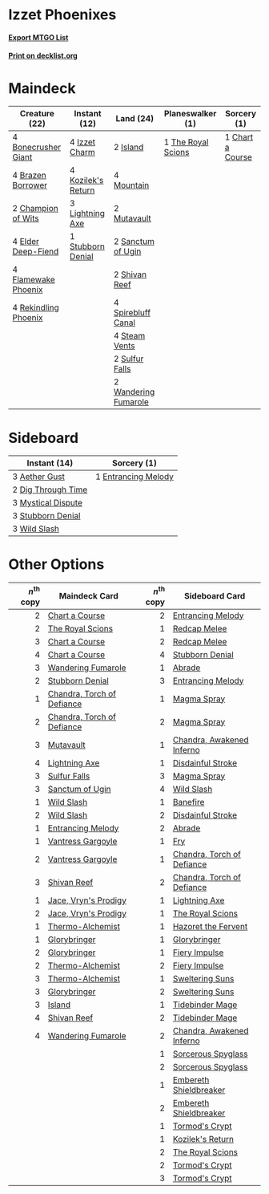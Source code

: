 # Izzet Phoenixes

#### [Export MTGO List](../collection/Izzet%20Phoenixes/Izzet%20Phoenixes.txt)
#### [Print on decklist.org](http://decklist.org/?deckmain=4%09Bonecrusher%20Giant%0A4%09Brazen%20Borrower%0A2%09Champion%20of%20Wits%0A1%09Chart%20a%20Course%0A4%09Elder%20Deep-Fiend%0A4%09Flamewake%20Phoenix%0A2%09Island%0A4%09Izzet%20Charm%0A4%09Kozilek's%20Return%0A3%09Lightning%20Axe%0A4%09Mountain%0A2%09Mutavault%0A4%09Rekindling%20Phoenix%0A2%09Sanctum%20of%20Ugin%0A2%09Shivan%20Reef%0A4%09Spirebluff%20Canal%0A4%09Steam%20Vents%0A1%09Stubborn%20Denial%0A2%09Sulfur%20Falls%0A1%09The%20Royal%20Scions%0A2%09Wandering%20Fumarole&deckside=3%09Aether%20Gust%0A2%09Dig%20Through%20Time%0A1%09Entrancing%20Melody%0A3%09Mystical%20Dispute%0A3%09Stubborn%20Denial%0A3%09Wild%20Slash)
# Maindeck

|                                         Creature (22)                                         |                                        Instant (12)                                         |                                           Land (24)                                           |                                      Planeswalker (1)                                       |                                        Sorcery (1)                                        |
|-----------------------------------------------------------------------------------------------|---------------------------------------------------------------------------------------------|-----------------------------------------------------------------------------------------------|---------------------------------------------------------------------------------------------|-------------------------------------------------------------------------------------------|
|4 [Bonecrusher Giant](http://gatherer.wizards.com/Pages/Card/Details.aspx?multiverseid=473077) |4 [Izzet Charm](http://gatherer.wizards.com/Pages/Card/Details.aspx?multiverseid=338413)     |2 [Island](http://gatherer.wizards.com/Pages/Card/Details.aspx?multiverseid=439857)            |1 [The Royal Scions](http://gatherer.wizards.com/Pages/Card/Details.aspx?multiverseid=473161)|1 [Chart a Course](http://gatherer.wizards.com/Pages/Card/Details.aspx?multiverseid=435200)|
|4 [Brazen Borrower](http://gatherer.wizards.com/Pages/Card/Details.aspx?multiverseid=473001)   |4 [Kozilek's Return](http://gatherer.wizards.com/Pages/Card/Details.aspx?multiverseid=407608)|4 [Mountain](http://gatherer.wizards.com/Pages/Card/Details.aspx?multiverseid=439859)          |                                                                                             |                                                                                           |
|2 [Champion of Wits](http://gatherer.wizards.com/Pages/Card/Details.aspx?multiverseid=430720)  |3 [Lightning Axe](http://gatherer.wizards.com/Pages/Card/Details.aspx?multiverseid=409925)   |2 [Mutavault](http://gatherer.wizards.com/Pages/Card/Details.aspx?multiverseid=370733)         |                                                                                             |                                                                                           |
|4 [Elder Deep-Fiend](http://gatherer.wizards.com/Pages/Card/Details.aspx?multiverseid=414294)  |1 [Stubborn Denial](http://gatherer.wizards.com/Pages/Card/Details.aspx?multiverseid=386673) |2 [Sanctum of Ugin](http://gatherer.wizards.com/Pages/Card/Details.aspx?multiverseid=402022)   |                                                                                             |                                                                                           |
|4 [Flamewake Phoenix](http://gatherer.wizards.com/Pages/Card/Details.aspx?multiverseid=391834) |                                                                                             |2 [Shivan Reef](http://gatherer.wizards.com/Pages/Card/Details.aspx?multiverseid=129731)       |                                                                                             |                                                                                           |
|4 [Rekindling Phoenix](http://gatherer.wizards.com/Pages/Card/Details.aspx?multiverseid=439768)|                                                                                             |4 [Spirebluff Canal](http://gatherer.wizards.com/Pages/Card/Details.aspx?multiverseid=417822)  |                                                                                             |                                                                                           |
|                                                                                               |                                                                                             |4 [Steam Vents](http://gatherer.wizards.com/Pages/Card/Details.aspx?multiverseid=405109)       |                                                                                             |                                                                                           |
|                                                                                               |                                                                                             |2 [Sulfur Falls](http://gatherer.wizards.com/Pages/Card/Details.aspx?multiverseid=443135)      |                                                                                             |                                                                                           |
|                                                                                               |                                                                                             |2 [Wandering Fumarole](http://gatherer.wizards.com/Pages/Card/Details.aspx?multiverseid=407692)|                                                                                             |                                                                                           |


# Sideboard

|                                        Instant (14)                                         |                                         Sorcery (1)                                          |
|---------------------------------------------------------------------------------------------|----------------------------------------------------------------------------------------------|
|3 [Aether Gust](http://gatherer.wizards.com/Pages/Card/Details.aspx?multiverseid=466796)     |1 [Entrancing Melody](http://gatherer.wizards.com/Pages/Card/Details.aspx?multiverseid=435207)|
|2 [Dig Through Time](http://gatherer.wizards.com/Pages/Card/Details.aspx?multiverseid=386518)|                                                                                              |
|3 [Mystical Dispute](http://gatherer.wizards.com/Pages/Card/Details.aspx?multiverseid=473020)|                                                                                              |
|3 [Stubborn Denial](http://gatherer.wizards.com/Pages/Card/Details.aspx?multiverseid=386673) |                                                                                              |
|3 [Wild Slash](http://gatherer.wizards.com/Pages/Card/Details.aspx?multiverseid=391959)      |                                                                                              |


# Other Options

|*n*<sup>th</sup> copy|                                            Maindeck Card                                            |*n*<sup>th</sup> copy|                                           Sideboard Card                                            |
|--------------------:|-----------------------------------------------------------------------------------------------------|--------------------:|-----------------------------------------------------------------------------------------------------|
|                    2|[Chart a Course](http://gatherer.wizards.com/Pages/Card/Details.aspx?multiverseid=435200)            |                    2|[Entrancing Melody](http://gatherer.wizards.com/Pages/Card/Details.aspx?multiverseid=435207)         |
|                    2|[The Royal Scions](http://gatherer.wizards.com/Pages/Card/Details.aspx?multiverseid=473161)          |                    1|[Redcap Melee](http://gatherer.wizards.com/Pages/Card/Details.aspx?multiverseid=473097)              |
|                    3|[Chart a Course](http://gatherer.wizards.com/Pages/Card/Details.aspx?multiverseid=435200)            |                    2|[Redcap Melee](http://gatherer.wizards.com/Pages/Card/Details.aspx?multiverseid=473097)              |
|                    4|[Chart a Course](http://gatherer.wizards.com/Pages/Card/Details.aspx?multiverseid=435200)            |                    4|[Stubborn Denial](http://gatherer.wizards.com/Pages/Card/Details.aspx?multiverseid=386673)           |
|                    3|[Wandering Fumarole](http://gatherer.wizards.com/Pages/Card/Details.aspx?multiverseid=407692)        |                    1|[Abrade](http://gatherer.wizards.com/Pages/Card/Details.aspx?multiverseid=430772)                    |
|                    2|[Stubborn Denial](http://gatherer.wizards.com/Pages/Card/Details.aspx?multiverseid=386673)           |                    3|[Entrancing Melody](http://gatherer.wizards.com/Pages/Card/Details.aspx?multiverseid=435207)         |
|                    1|[Chandra, Torch of Defiance](http://gatherer.wizards.com/Pages/Card/Details.aspx?multiverseid=417683)|                    1|[Magma Spray](http://gatherer.wizards.com/Pages/Card/Details.aspx?multiverseid=426843)               |
|                    2|[Chandra, Torch of Defiance](http://gatherer.wizards.com/Pages/Card/Details.aspx?multiverseid=417683)|                    2|[Magma Spray](http://gatherer.wizards.com/Pages/Card/Details.aspx?multiverseid=426843)               |
|                    3|[Mutavault](http://gatherer.wizards.com/Pages/Card/Details.aspx?multiverseid=370733)                 |                    1|[Chandra, Awakened Inferno](http://gatherer.wizards.com/Pages/Card/Details.aspx?multiverseid=466881) |
|                    4|[Lightning Axe](http://gatherer.wizards.com/Pages/Card/Details.aspx?multiverseid=409925)             |                    1|[Disdainful Stroke](http://gatherer.wizards.com/Pages/Card/Details.aspx?multiverseid=420705)         |
|                    3|[Sulfur Falls](http://gatherer.wizards.com/Pages/Card/Details.aspx?multiverseid=443135)              |                    3|[Magma Spray](http://gatherer.wizards.com/Pages/Card/Details.aspx?multiverseid=426843)               |
|                    3|[Sanctum of Ugin](http://gatherer.wizards.com/Pages/Card/Details.aspx?multiverseid=402022)           |                    4|[Wild Slash](http://gatherer.wizards.com/Pages/Card/Details.aspx?multiverseid=391959)                |
|                    1|[Wild Slash](http://gatherer.wizards.com/Pages/Card/Details.aspx?multiverseid=391959)                |                    1|[Banefire](http://gatherer.wizards.com/Pages/Card/Details.aspx?multiverseid=186613)                  |
|                    2|[Wild Slash](http://gatherer.wizards.com/Pages/Card/Details.aspx?multiverseid=391959)                |                    2|[Disdainful Stroke](http://gatherer.wizards.com/Pages/Card/Details.aspx?multiverseid=420705)         |
|                    1|[Entrancing Melody](http://gatherer.wizards.com/Pages/Card/Details.aspx?multiverseid=435207)         |                    2|[Abrade](http://gatherer.wizards.com/Pages/Card/Details.aspx?multiverseid=430772)                    |
|                    1|[Vantress Gargoyle](http://gatherer.wizards.com/Pages/Card/Details.aspx?multiverseid=473033)         |                    1|[Fry](http://gatherer.wizards.com/Pages/Card/Details.aspx?multiverseid=466894)                       |
|                    2|[Vantress Gargoyle](http://gatherer.wizards.com/Pages/Card/Details.aspx?multiverseid=473033)         |                    1|[Chandra, Torch of Defiance](http://gatherer.wizards.com/Pages/Card/Details.aspx?multiverseid=417683)|
|                    3|[Shivan Reef](http://gatherer.wizards.com/Pages/Card/Details.aspx?multiverseid=129731)               |                    2|[Chandra, Torch of Defiance](http://gatherer.wizards.com/Pages/Card/Details.aspx?multiverseid=417683)|
|                    1|[Jace, Vryn's Prodigy](http://gatherer.wizards.com/Pages/Card/Details.aspx?multiverseid=398434)      |                    1|[Lightning Axe](http://gatherer.wizards.com/Pages/Card/Details.aspx?multiverseid=409925)             |
|                    2|[Jace, Vryn's Prodigy](http://gatherer.wizards.com/Pages/Card/Details.aspx?multiverseid=398434)      |                    1|[The Royal Scions](http://gatherer.wizards.com/Pages/Card/Details.aspx?multiverseid=473161)          |
|                    1|[Thermo-Alchemist](http://gatherer.wizards.com/Pages/Card/Details.aspx?multiverseid=414447)          |                    1|[Hazoret the Fervent](http://gatherer.wizards.com/Pages/Card/Details.aspx?multiverseid=426838)       |
|                    1|[Glorybringer](http://gatherer.wizards.com/Pages/Card/Details.aspx?multiverseid=426836)              |                    1|[Glorybringer](http://gatherer.wizards.com/Pages/Card/Details.aspx?multiverseid=426836)              |
|                    2|[Glorybringer](http://gatherer.wizards.com/Pages/Card/Details.aspx?multiverseid=426836)              |                    1|[Fiery Impulse](http://gatherer.wizards.com/Pages/Card/Details.aspx?multiverseid=398516)             |
|                    2|[Thermo-Alchemist](http://gatherer.wizards.com/Pages/Card/Details.aspx?multiverseid=414447)          |                    2|[Fiery Impulse](http://gatherer.wizards.com/Pages/Card/Details.aspx?multiverseid=398516)             |
|                    3|[Thermo-Alchemist](http://gatherer.wizards.com/Pages/Card/Details.aspx?multiverseid=414447)          |                    1|[Sweltering Suns](http://gatherer.wizards.com/Pages/Card/Details.aspx?multiverseid=426851)           |
|                    3|[Glorybringer](http://gatherer.wizards.com/Pages/Card/Details.aspx?multiverseid=426836)              |                    2|[Sweltering Suns](http://gatherer.wizards.com/Pages/Card/Details.aspx?multiverseid=426851)           |
|                    3|[Island](http://gatherer.wizards.com/Pages/Card/Details.aspx?multiverseid=439857)                    |                    1|[Tidebinder Mage](http://gatherer.wizards.com/Pages/Card/Details.aspx?multiverseid=438462)           |
|                    4|[Shivan Reef](http://gatherer.wizards.com/Pages/Card/Details.aspx?multiverseid=129731)               |                    2|[Tidebinder Mage](http://gatherer.wizards.com/Pages/Card/Details.aspx?multiverseid=438462)           |
|                    4|[Wandering Fumarole](http://gatherer.wizards.com/Pages/Card/Details.aspx?multiverseid=407692)        |                    2|[Chandra, Awakened Inferno](http://gatherer.wizards.com/Pages/Card/Details.aspx?multiverseid=466881) |
|                     |                                                                                                     |                    1|[Sorcerous Spyglass](http://gatherer.wizards.com/Pages/Card/Details.aspx?multiverseid=435407)        |
|                     |                                                                                                     |                    2|[Sorcerous Spyglass](http://gatherer.wizards.com/Pages/Card/Details.aspx?multiverseid=435407)        |
|                     |                                                                                                     |                    1|[Embereth Shieldbreaker](http://gatherer.wizards.com/Pages/Card/Details.aspx?multiverseid=473084)    |
|                     |                                                                                                     |                    2|[Embereth Shieldbreaker](http://gatherer.wizards.com/Pages/Card/Details.aspx?multiverseid=473084)    |
|                     |                                                                                                     |                    1|[Tormod's Crypt](http://gatherer.wizards.com/Pages/Card/Details.aspx?multiverseid=389723)            |
|                     |                                                                                                     |                    1|[Kozilek's Return](http://gatherer.wizards.com/Pages/Card/Details.aspx?multiverseid=407608)          |
|                     |                                                                                                     |                    2|[The Royal Scions](http://gatherer.wizards.com/Pages/Card/Details.aspx?multiverseid=473161)          |
|                     |                                                                                                     |                    2|[Tormod's Crypt](http://gatherer.wizards.com/Pages/Card/Details.aspx?multiverseid=389723)            |
|                     |                                                                                                     |                    3|[Tormod's Crypt](http://gatherer.wizards.com/Pages/Card/Details.aspx?multiverseid=389723)            |

